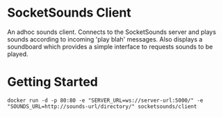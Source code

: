 # SocketSounds Client
An adhoc sounds client. Connects to the SocketSounds server and plays sounds according to incoming 'play blah' messages. Also displays a soundboard which provides a simple interface to requests sounds to be played.

Getting Started
===============
`docker run -d -p 80:80 -e "SERVER_URL=ws://server-url:5000/" -e "SOUNDS_URL=http://sounds-url/directory/" socketsounds/client`
